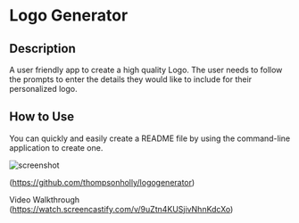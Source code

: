 # Logo Generator

## Description

A user friendly app to create a high quality Logo. The user needs to follow the prompts to enter the details they would like to include for their personalized logo.

## How to Use

You can quickly and easily create a README file by using the command-line application to create one. 

![screenshot](/homework/logogenerator/images/Example.png)


(https://github.com/thompsonholly/logogenerator)

Video Walkthrough 
(https://watch.screencastify.com/v/9uZtn4KUSjivNhnKdcXo)
